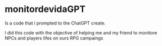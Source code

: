# monitordevidaGPT
Is a code that i prompted to the ChatGPT create.

I did this code with the objective of helping me and my friend to monitore NPCs and players lifes on ours RPG campaings
